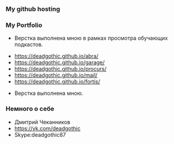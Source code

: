 ### My github hosting ###



### My Portfolio ###
* Верстка выполнена мною в рамках просмотра обучающих подкастов.
- https://deadgothic.github.io/abra/
- https://deadgothic.github.io/garage/
- https://deadgothic.github.io/procurs/
- https://deadgothic.github.io/mail/
- https://deadgothic.github.io/fortis/


* Верстка выполнена мною.					


### Немного о себе ###
* Дмитрий Чеканников
* https://vk.com/deadgothic
* Skype:deadgothic87


